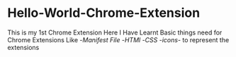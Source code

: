 # Hello-World-Chrome-Extension

This is my 1st Chrome Extension 
Here I Have Learnt Basic things need for Chrome Extensions Like
-*Manifest File*
-*HTMl*
-*CSS*
-*icons*- to represent the extensions

